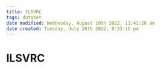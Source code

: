 ```yaml
---
title: ILSVRC
tags: dataset 
date modified: Wednesday, August 10th 2022, 11:41:28 am
date created: Tuesday, July 26th 2022, 8:33:15 pm
---
```


# ILSVRC

